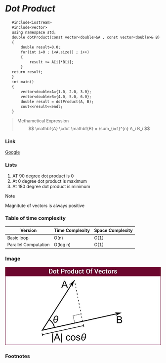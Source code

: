 # ***Dot Product***
```
   #include<iostream>
   #include<vector>
   using namespace std;
   double dotProduct(const vector<double>&A , const vector<double>& B)
   {
       double result=0.0;
       for(int i=0 ; i<A.size() ; i++)
       {
           result += A[i]*B[i];
       }
   return result;
   }
   int main()
   {
       vector<double>A={1.0, 2.0, 3.0};
       vector<double>B={4.0, 5.0, 6.0};
       double result = dotProduct(A, B);
       cout<<result<<endl;
   }
```
>Methametical Expression
$$ \mathbf{A} \cdot \mathbf{B} = \sum_{i=1}^{n} A_i B_i $$

### Link
[Google](https://www.google.co.in)

### Lists
1. AT 90 degree dot product is 0
2. At 0 degree dot product is maximum
3. At 180 degree dot product is minimum

>[!NOTE]
> Magnitute of vectors is always positive

### Table of time complexity
|        Version       | Time Complexity | Space Complexity |
|----------------------|-----------------|------------------|
|      Basic loop      |       O(n)      |       O(1)       |
| Parallel Computation |     O(log n)    |       O(1)       |

### Image
![Oops Image is not there](Img.jpeg)
### Footnotes
[^1]: This all about vector dot product
